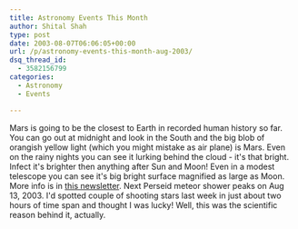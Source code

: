 ```yaml
---
title: Astronomy Events This Month
author: Shital Shah
type: post
date: 2003-08-07T06:06:05+00:00
url: /p/astronomy-events-this-month-aug-2003/
dsq_thread_id:
  - 3582156799
categories:
  - Astronomy
  - Events

---
```

Mars is going to be the closest to Earth in recorded human history so far. You can go out at midnight and look in the South and the big blob of orangish yellow light (which you might mistake as air plane) is Mars. Even on the rainy nights you can see it lurking behind the cloud - it's that bright. Infect it's brighter then anything after Sun and Moon! Even in a modest telescope you can see it's big bright surface magnified as large as Moon. More info is in [this newsletter][1]. Next Perseid meteor shower peaks on Aug 13, 2003. I'd spotted couple of shooting stars last week in just about two hours of time span and thought I was lucky! Well, this was the scientific reason behind it, actually.

 [1]: http://urbanlegends.miningco.com/library/bl_mars_encounter.htm